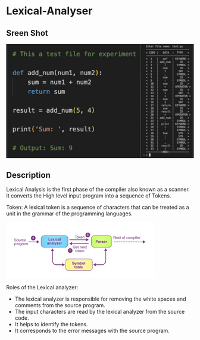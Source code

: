<h1 id="lexical-analyser">Lexical-Analyser</h1>
<h2 id="sreen-shot">Sreen Shot</h2>
<p><img src="src/screen.jpeg" alt="screen shot" width="" height=""></p>
<h2 id="description">Description</h2>
<p>Lexical Analysis is the first phase of the compiler also known as a scanner. It converts the High level input program into a sequence of Tokens.</p>
<p>Token: A lexical token is a sequence of characters that can be treated as a unit in the grammar of the programming languages. </p>
<p><img src="src/lexical-analysis.jpg" alt="lexical analysis" width="400" height="150"></p>
<p>Roles of the Lexical analyzer:</p>
<ul>
<li>The lexical analyzer is responsible for removing the white spaces and comments from the source program.</li>
<li>The input characters are read by the lexical analyzer from the source code.</li>
<li>It helps to identify the tokens.</li>
<li>It corresponds to the error messages with the source program.</li>
</ul>
